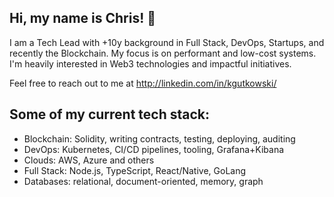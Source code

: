 ## Hi, my name is Chris! 👋

I am a Tech Lead with +10y background in Full Stack, DevOps, Startups, and recently the Blockchain. My focus is on performant and low-cost systems. I'm heavily interested in Web3 technologies and impactful initiatives.

Feel free to reach out to me at http://linkedin.com/in/kgutkowski/

## Some of my current tech stack:

- Blockchain: Solidity, writing contracts, testing, deploying, auditing
- DevOps: Kubernetes, CI/CD pipelines, tooling, Grafana+Kibana
- Clouds: AWS, Azure and others
- Full Stack: Node.js, TypeScript, React/Native, GoLang
- Databases: relational, document-oriented, memory, graph
